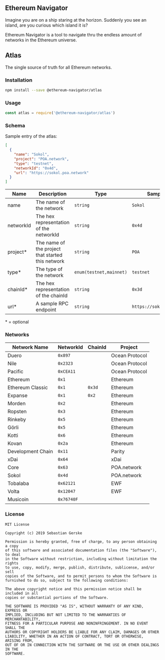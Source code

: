 ## Ethereum Navigator

Imagine you are on a ship staring at the horizon. Suddenly you see an island, are you curious which island it is?

Ethereum Navigator is a tool to navigate thru the endless amount of networks in the Ethereum universe.


## Atlas

The single source of truth for all Ethereum networks.

### Installation

```bash
npm install --save @ethereum-navigator/atlas
```


### Usage

```javascript
const atlas = require('@ethereum-navigator/atlas')
```


### Schema

Sample entry of the atlas:

```json
[
  {
    "name": "Sokol",
    "project": "POA.network",
    "type": "testnet",
    "networkId": "0x4d",
    "url": "https://sokol.poa.network"
  }
]
```

Name        | Description                                       | Type                      | Sample Value
------------|---------------------------------------------------|---------------------------|------
name        | The name of the network                           | `string`                  | `Sokol`
networkId   | The hex representation of the networkId           | `string`                  | `0x4d`
project*    | The name of the project that started this network | `string`                  | `POA`
type*       | The type of the network                           | `enum(testnet,mainnet)`   | `testnet`
chainId*    | The hex representation of the chainId             | `string`                  | `0x3d`
url*        | A sample RPC endpoint                             | `string`                  | `https://sokol.poa.network`

\* = optional


### Networks

Network Name         | NetworkId  | ChainId  | Project         
---------------------|------------|----------|-----------------
Duero                | `0x897`    |          | Ocean Protocol
Nile                 | `0x2323`   |          | Ocean Protocol
Pacific              | `0xCEA11`  |          | Ocean Protocol
Ethereum             | `0x1`      |          | Ethereum
Ethereum Classic     | `0x1`      | `0x3d`   | Ethereum
Expanse              | `0x1`      | `0x2`    | Ethereum
Morden               | `0x2`      |          | Ethereum
Ropsten              | `0x3`      |          | Ethereum
Rinkeby              | `0x5`      |          | Ethereum
Görli                | `0x5`      |          | Ethereum
Kotti                | `0x6`      |          | Ethereum
Kovan                | `0x2a`     |          | Ethereum
Development Chain    | `0x11`     |          | Parity
xDai                 | `0x64`     |          | xDai
Core                 | `0x63`     |          | POA.network
Sokol                | `0x4d`     |          | POA.network
Tobalaba             | `0x62121`  |          | EWF
Volta                | `0x12047`  |          | EWF
Musicoin             | `0x76740F` |          |


### License

```text
MIT License

Copyright (c) 2019 Sebastian Gerske

Permission is hereby granted, free of charge, to any person obtaining a copy
of this software and associated documentation files (the "Software"), to deal
in the Software without restriction, including without limitation the rights
to use, copy, modify, merge, publish, distribute, sublicense, and/or sell
copies of the Software, and to permit persons to whom the Software is
furnished to do so, subject to the following conditions:

The above copyright notice and this permission notice shall be included in all
copies or substantial portions of the Software.

THE SOFTWARE IS PROVIDED "AS IS", WITHOUT WARRANTY OF ANY KIND, EXPRESS OR
IMPLIED, INCLUDING BUT NOT LIMITED TO THE WARRANTIES OF MERCHANTABILITY,
FITNESS FOR A PARTICULAR PURPOSE AND NONINFRINGEMENT. IN NO EVENT SHALL THE
AUTHORS OR COPYRIGHT HOLDERS BE LIABLE FOR ANY CLAIM, DAMAGES OR OTHER
LIABILITY, WHETHER IN AN ACTION OF CONTRACT, TORT OR OTHERWISE, ARISING FROM,
OUT OF OR IN CONNECTION WITH THE SOFTWARE OR THE USE OR OTHER DEALINGS IN THE
SOFTWARE.
```
